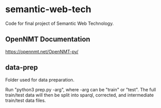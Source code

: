 # semantic-web-tech
Code for final project of Semantic Web Technology. 

## OpenNMT Documentation
https://opennmt.net/OpenNMT-py/

## data-prep
Folder used for data preparation. 

Run "python3 prep.py -arg", where -arg can be "train" or "test". The full train/test data will then be split into sparql, corrected, and intermediate train/test data files. 